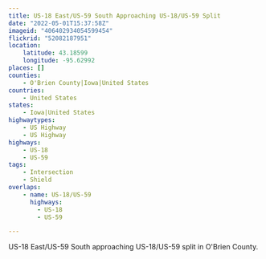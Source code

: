 ```yaml
---
title: US-18 East/US-59 South Approaching US-18/US-59 Split
date: "2022-05-01T15:37:58Z"
imageid: "406402934054599454"
flickrid: "52082187951"
location:
    latitude: 43.18599
    longitude: -95.62992
places: []
counties:
    - O'Brien County|Iowa|United States
countries:
    - United States
states:
    - Iowa|United States
highwaytypes:
    - US Highway
    - US Highway
highways:
    - US-18
    - US-59
tags:
    - Intersection
    - Shield
overlaps:
    - name: US-18/US-59
      highways:
        - US-18
        - US-59

---
```

US-18 East/US-59 South approaching US-18/US-59 split in O'Brien County.